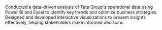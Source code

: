 Conducted a data-driven analysis of Tata Group's operational data using Power BI and Excel to identify key trends and optimize business strategies. Designed and developed interactive visualizations to present insights effectively, helping stakeholders make informed decisions.
